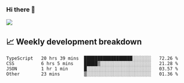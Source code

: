 ### Hi there 👋
<img align="center" src="https://github-readme-stats.vercel.app/api?username=Tumao727&show_icons=true&hide_title=true&theme=dracula" />


## 📈 Weekly development breakdown
<!--START_SECTION:waka-->

```text
TypeScript   20 hrs 39 mins  ██████████████████░░░░░░░   72.26 %
CSS          6 hrs 5 mins    █████▒░░░░░░░░░░░░░░░░░░░   21.28 %
JSON         1 hr 1 min      █░░░░░░░░░░░░░░░░░░░░░░░░   03.57 %
Other        23 mins         ▒░░░░░░░░░░░░░░░░░░░░░░░░   01.36 %
```

<!--END_SECTION:waka-->